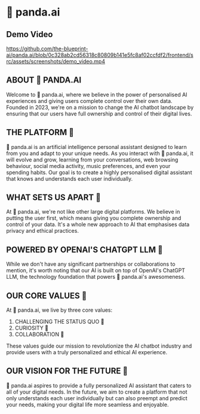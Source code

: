 # 🐼 panda.ai

## Demo Video
https://github.com/the-blueprint-ai/panda.ai/blob/0c328ab2cd56318c80809b141e5fc8af02ccfdf2/frontend/src/assets/screenshots/demo_video.mp4

## ABOUT 🐼 PANDA.AI

Welcome to 🐼 panda.ai, where we believe in the power of personalised AI experiences and giving users complete control over their own data. Founded in 2023, we're on a mission to change the AI chatbot landscape by ensuring that our users have full ownership and control of their digital lives.

## THE PLATFORM 🐼

🐼 panda.ai is an artificial intelligence personal assistant designed to learn from you and adapt to your unique needs. As you interact with 🐼 panda.ai, it will evolve and grow, learning from your conversations, web browsing behaviour, social media activity, music preferences, and even your spending habits. Our goal is to create a highly personalised digital assistant that knows and understands each user individually.

## WHAT SETS US APART 🔐

At 🐼 panda.ai, we're not like other large digital platforms. We believe in putting the user first, which means giving you complete ownership and control of your data. It's a whole new approach to AI that emphasises data privacy and ethical practices.

## POWERED BY OPENAI'S CHATGPT LLM 🔋

While we don't have any significant partnerships or collaborations to mention, it's worth noting that our AI is built on top of OpenAI's ChatGPT LLM, the technology foundation that powers 🐼 panda.ai's awesomeness.

## OUR CORE VALUES 🦄

At 🐼 panda.ai, we live by three core values:
1. CHALLENGING THE STATUS QUO 💪
2. CURIOSITY 🧐
3. COLLABORATION 🤝

These values guide our mission to revolutionize the AI chatbot industry and provide users with a truly personalized and ethical AI experience.

## OUR VISION FOR THE FUTURE 🔮

🐼 panda.ai aspires to provide a fully personalized AI assistant that caters to all of your digital needs. In the future, we aim to create a platform that not only understands each user individually but can also preempt and predict your needs, making your digital life more seamless and enjoyable.
